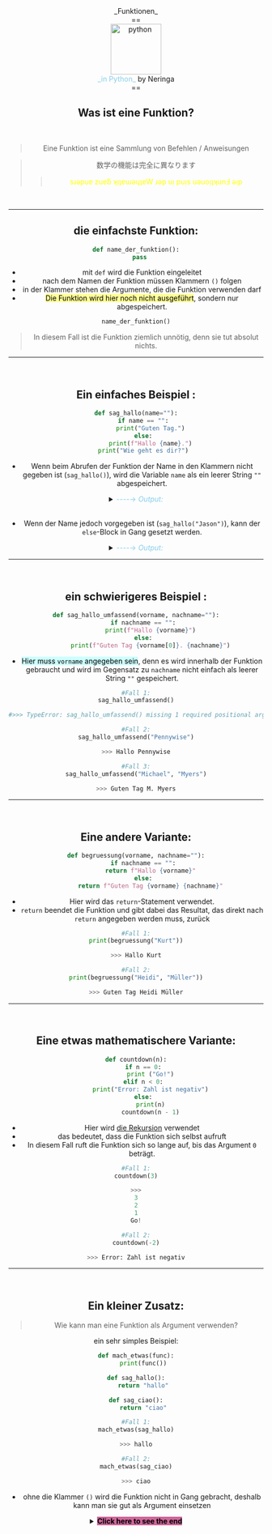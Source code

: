<center>_Funktionen_<center>
==

<center><img src="https://asciich.ch/wordpress/wp-content/uploads/2013/09/python_featured_image.png" alt="python" width="100"/><center> 
<span style="color:skyblue">_in Python_</span> by Neringa
<br/>
==


<h2>Was ist eine Funktion?</h2>
<br/>

>Eine Funktion ist eine Sammlung von Befehlen / Anweisungen

>数学の機能は完全に異なります
>><span style="color:yellow">sɹǝpuɐ zuɐƃ ʞᴉʇɐɯǝɥʇɐW ɹǝp uᴉ puᴉs uǝuoᴉʇʞunℲ ǝᴉp</span>


<br/>

---

<h2>die einfachste Funktion:</h2>

```python
def name_der_funktion():
  pass
```
- mit `def` wird die Funktion eingeleitet
- nach dem Namen der Funktion müssen Klammern `()` folgen
- in der Klammer stehen die Argumente, die die Funktion verwenden darf
- <span style="color:black; background: #ffff99">Die Funktion wird hier noch nicht ausgeführt</span>, sondern nur abgespeichert.

```python
name_der_funktion()
```

> In diesem Fall ist die Funktion ziemlich unnötig, denn sie tut absolut nichts.


---
<br/>
<h2>Ein einfaches Beispiel :</h2>


```python
def sag_hallo(name=""):
    if name == "":
        print("Guten Tag.")
    else:
        print(f"Hallo {name}.")
    print("Wie geht es dir?")
```
- Wenn beim Abrufen der Funktion der Name in den Klammern nicht gegeben ist (`sag_hallo()`), wird die Variable `name` als ein leerer String `""` abgespeichert.

<details>
    <summary><span style="color:skyblue">----&rarr;  <i>Output:</i></span></summary>
    <code>
    >>> Guten Tag.
    <br>
    >>> Wie geht es dir?
    </code>
</details>
<br>

- Wenn der Name jedoch vorgegeben ist (`sag_hallo("Jason")`), kann der `else`-Block in Gang gesetzt werden.

<details>
    <summary><span style="color:skyblue">----&rarr;  <i>Output:</i></span></summary>
    <code>
    >>> Hallo Jason.
    <br>
    >>> Wie geht es dir?
    </code>
    <br>
</details>

---
<br>
<h2>ein schwierigeres Beispiel :</h2>

```python
def sag_hallo_umfassend(vorname, nachname=""):
    if nachname == "":
        print(f"Hallo {vorname}")
    else:
        print(f"Guten Tag {vorname[0]}. {nachname}")
```
 - <span style="color:black; background: #ccffff">Hier muss `vorname` angegeben sein</span>, denn es wird innerhalb der Funktion gebraucht und wird im Gegensatz zu `nachname` nicht einfach als leerer String `""` gespeichert.


 ```python
#Fall 1:
sag_hallo_umfassend()

#>>> TypeError: sag_hallo_umfassend() missing 1 required positional argument: 'vorname'

#Fall 2:
sag_hallo_umfassend("Pennywise")

>>> Hallo Pennywise

#Fall 3:
sag_hallo_umfassend("Michael", "Myers")

>>> Guten Tag M. Myers
```
---
<br/>

Eine andere Variante:
-


```python
def begruessung(vorname, nachname=""):
    if nachname == "":
        return f"Hallo {vorname}"
    else:
        return f"Guten Tag {vorname} {nachname}"
```
- Hier wird das `return`-Statement verwendet.
- `return` beendet die Funktion und gibt dabei das Resultat, das direkt nach `return` angegeben werden muss, zurück

```python
#Fall 1:
print(begruessung("Kurt"))

>>> Hallo Kurt

#Fall 2:
print(begruessung("Heidi", "Müller"))

>>> Guten Tag Heidi Müller
```
---
<br/>

Eine etwas mathematischere Variante:
-

```python
def countdown(n):
    if n == 0:
        print ("Go!")
    elif n < 0:
        print("Error: Zahl ist negativ")
    else:
        print(n)
        countdown(n - 1)
```
- Hier wird <u> die Rekursion</u> verwendet
- das bedeutet, dass die Funktion sich selbst aufruft
- In diesem Fall ruft die Funktion sich so lange auf, bis das Argument `0` beträgt.
```python
#Fall 1:
countdown(3)

>>>
3
2
1
Go!

#Fall 2:
countdown(-2)

>>> Error: Zahl ist negativ
```
---
<br/>

Ein kleiner Zusatz:
-
>Wie kann man eine Funktion als Argument verwenden?

ein sehr simples Beispiel:

```python
def mach_etwas(func):
    print(func())

def sag_hallo():
    return "hallo"

def sag_ciao():
    return "ciao"

#Fall 1:
mach_etwas(sag_hallo)

>>> hallo

#Fall 2:
mach_etwas(sag_ciao)

>>> ciao
```
- ohne die Klammer `()` wird die Funktion nicht in Gang gebracht, deshalb kann man sie gut als Argument einsetzen


<details>
  <summary><strong><span style="color:black; background: #cc6699">Click here to see the end</span></strong></summary>
  <p><center><font face="courier" size="7" color="#fff">
    THE END
    </font><center></p>
</details>
